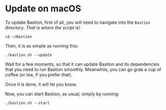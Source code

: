 # Update on macOS

To update Bastion, first of all, you will need to navigate into the `Bastion` directory. _That is where the script is!_

```
cd ~/Bastion
```

Then, it is as simple as running this:

```
./bastion.sh --update
```

Wait for a few moments, so that it can update Bastion and its dependencies that you need to run Bastion smoothly. Meanwhile, you can go grab a cup of coffee (or tea, if you prefer that).

Once it is done, it will let you know.

Now, you can start Bastion, as usual, simply by running:

```
./bastion.sh --start
```
